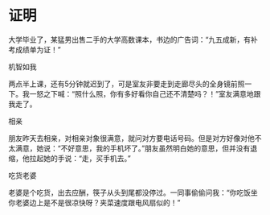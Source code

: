 # 证明

大学毕业了，某猛男出售二手的大学高数课本，书边的广告词：“九五成新，有补考成绩单为证！” 

机智如我 

两点半上课，还有5分钟就迟到了，可是室友非要走到走廊尽头的全身镜前照一下。我一怒之下喊：“照什么照，你有多好看你自己还不清楚吗？！”室友满意地跟我走了。 

相亲 

朋友昨天去相亲，对相亲对象很满意，就问对方要电话号码。但是对方好像对他不太满意，她说：“不好意思，我的手机坏了。”朋友虽然明白她的意思，但并没有退缩，他拉起她的手说：“走，买手机去。” 

吃货老婆 

老婆是个吃货，出去应酬，筷子从头到尾都没停过。一同事偷偷问我：“你吃饭坐你老婆边上是不是很凉快呀？夹菜速度跟电风扇似的！”